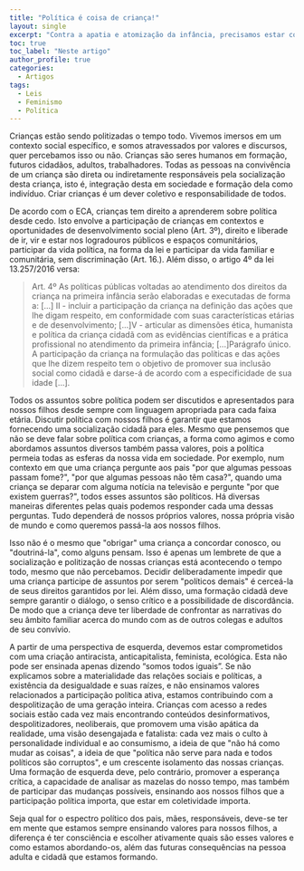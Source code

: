 ```yaml
---
title: "Política é coisa de criança!"
layout: single
excerpt: "Contra a apatia e atomização da infância, precisamos estar conscientes sobre quais valores passamos para nossos filhos"
toc: true
toc_label: "Neste artigo"
author_profile: true
categories:
  - Artigos
tags:
  - Leis
  - Feminismo
  - Política
---
```


Crianças estão sendo politizadas o tempo todo. Vivemos imersos em um contexto social específico, e somos atravessados por valores e discursos, quer percebamos isso ou não. Crianças são seres humanos em formação, futuros cidadãos, adultos, trabalhadores. Todas as pessoas na convivência de um criança são direta ou indiretamente responsáveis pela socialização desta criança, isto é, integração desta em sociedade e formação dela como indivíduo. Criar crianças é um dever coletivo e responsabilidade de todos.

De acordo com o ECA, crianças tem direito a aprenderem sobre política desde cedo. Isto envolve a participação de crianças em contextos e oportunidades de desenvolvimento social pleno (Art. 3º), direito e liberade de ir, vir e estar nos logradouros públicos e espaços comunitários, participar da vida política, na forma da lei e participar da vida familiar e comunitária, sem discriminação (Art. 16.). Além disso, o artigo 4º da lei 13.257/2016 versa:

> Art. 4º As políticas públicas voltadas ao atendimento dos direitos da criança na primeira infância serão elaboradas e executadas de forma a: [...] II - incluir a participação da criança na definição das ações que lhe digam respeito, em conformidade com suas características etárias e de desenvolvimento; [...]V - articular as dimensões ética, humanista e política da criança cidadã com as evidências científicas e a prática profissional no atendimento da primeira infância; [...]Parágrafo único. A participação da criança na formulação das políticas e das ações que lhe dizem respeito tem o objetivo de promover sua inclusão social como cidadã e darse-á de acordo com a especificidade de sua idade [...].

Todos os assuntos sobre política podem ser discutidos e apresentados para nossos filhos desde sempre com linguagem apropriada para cada faixa etária. Discutir política com nossos filhos é garantir que estamos fornecendo uma socialização cidadã para eles. Mesmo que pensemos que não se deve falar sobre política com crianças, a forma como agimos e como abordamos assuntos diversos também passa valores, pois a política permeia todas as esferas da nossa vida em sociedade. Por exemplo, num contexto em que uma criança pergunte aos pais "por que algumas pessoas passam fome?", "por que algumas pessoas não têm casa?", quando uma criança se deparar com alguma notícia na televisão e pergunte "por que existem guerras?", todos esses assuntos são políticos. Há diversas maneiras diferentes pelas quais podemos responder cada uma dessas perguntas. Tudo dependerá de nossos próprios valores, nossa própria visão de mundo e como queremos passá-la aos nossos filhos.

Isso não é o mesmo que "obrigar" uma criança a concordar conosco, ou "doutriná-la", como alguns pensam. Isso é apenas um lembrete de que a socialização e politização de nossas crianças está acontecendo o tempo todo, mesmo que não percebamos. Decidir deliberadamente impedir que uma criança participe de assuntos por serem "políticos demais" é cerceá-la de seus direitos garantidos por lei. Além disso, uma formação cidadã deve sempre garantir o diálogo, o senso crítico e a possibilidade de discordância. De modo que a criança deve ter liberdade de confrontar as narrativas do seu âmbito familiar acerca do mundo com as de outros colegas e adultos de seu convívio.

A partir de uma perspectiva de esquerda, devemos estar comprometidos com uma criação antiracista, anticapitalista, feminista, ecológica. Esta não pode ser ensinada apenas dizendo “somos todos iguais”. Se não explicamos sobre a materialidade das relações sociais e políticas, a existência da desigualdade e suas raízes, e não ensinamos valores relacionados a participação política ativa, estamos contribuindo com a despolitização de uma geração inteira. Crianças com acesso a redes sociais estão cada vez mais encontrando conteúdos desinformativos, despolitizadores, neoliberais, que promovem uma visão apática da realidade, uma visão desengajada e fatalista: cada vez mais o culto à personalidade individual e ao consumismo, a ideia de que "não há como mudar as coisas", a ideia de que "política não serve para nada e todos políticos são corruptos", e um crescente isolamento das nossas crianças. Uma formação de esquerda deve, pelo contrário, promover a esperança crítica, a capacidade de analisar as mazelas do nosso tempo, mas também de participar das mudanças possíveis, ensinando aos nossos filhos que a participação política importa, que estar em coletividade importa.

Seja qual for o espectro político dos pais, mães, responsáveis, deve-se ter em mente que estamos sempre ensinando valores para nossos filhos, a diferença é ter consciência e escolher ativamente quais são esses valores e como estamos abordando-os, além das futuras consequências na pessoa adulta e cidadã que estamos formando. 